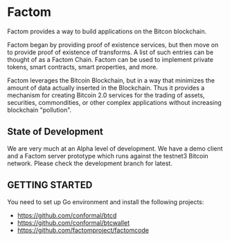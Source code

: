 Factom
===========

Factom provides a way to build applications on the Bitcon blockchain. 

Factom began by providing proof of existence services, but then move on to provide proof of existence of transforms.  A list of such entries can be thought of as a Factom Chain.  Factom can be used to implement private tokens, smart contracts, smart properties, and more.

Factom leverages the Bitcoin Blockchain, but in a way that minimizes the amount of data actually inserted in the Blockchain.  Thus it provides a mechanism for creating Bitcoin 2.0 services for the trading of assets, securities, commondities, or other complex applications without increasing blockchain "pollution".

State of Development
--------------------

We are very much at an Alpha level of development.  We have a demo client and a Factom server prototype which runs against the testnet3 Bitcoin network. Please check the development branch for latest.   


GETTING STARTED
-------------------

You need to set up Go environment and install the following projects:  

* https://github.com/conformal/btcd
* https://github.com/conformal/btcwallet
* https://github.com/factomproject/factomcode


